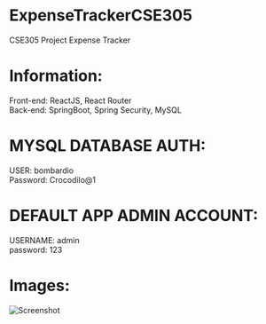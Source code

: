 # ExpenseTrackerCSE305
 CSE305 Project Expense Tracker
 
# Information:
Front-end: ReactJS, React Router
<br>
Back-end: SpringBoot, Spring Security, MySQL

# MYSQL DATABASE AUTH:
USER: bombardio
<br>
Password: Crocodilo@1
# DEFAULT APP ADMIN ACCOUNT:
USERNAME: admin
<br>
password: 123

# Images:

![Screenshot]([https://github.com/username/repo/assets/image-id](https://github.com/fatsby/ExpenseTrackerCSE305/blob/main/readmeIMGs/Screenshot_1.png?raw=true))
